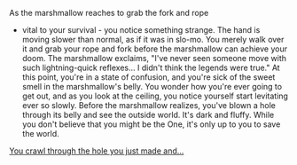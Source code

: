 As the marshmallow reaches to grab the fork and rope
 - vital to your survival -
 you notice something strange.
The hand is moving slower than normal,
 as if it was in slo-mo.
You merely walk over it and grab
 your rope and fork before the 
marshmallow can achieve your doom.
The marshmallow exclaims, 
"I've never seen someone move with
 such lightning-quick reflexes...
 I didn't think the legends were true."
At this point, you're in a state of confusion,
 and you're sick of the sweet smell
 in the marshmallow's belly.
You wonder how you're ever going to get out, 
and as you look at the ceiling, you notice yourself 
start levitating ever so slowly.
Before the marshmallow realizes, 
you've blown a hole through its 
belly and see the outside world.
It's dark and fluffy. 
While you don't believe that you might be the One,
 it's only up to you to save the world.

[You crawl through the hole you just made and...](matrix2/matrix2.md)

